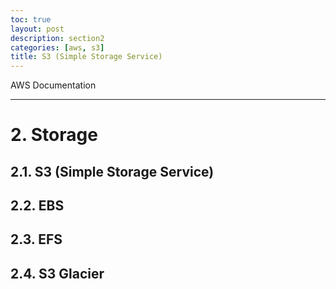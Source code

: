 ```yaml
---
toc: true
layout: post
description: section2
categories: [aws, s3]
title: S3 (Simple Storage Service)
---
```


AWS Documentation

---

# 2. Storage

## 2.1. S3 (Simple Storage Service)

## 2.2. EBS

## 2.3. EFS

## 2.4. S3 Glacier



